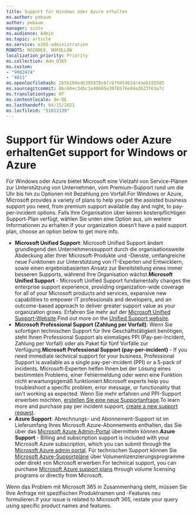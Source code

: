 ```yaml
---
title: Support für Windows oder Azure erhalten
ms.author: pebaum
author: pebaum
manager: scotv
ms.audience: Admin
ms.topic: article
ms.service: o365-administration
ROBOTS: NOINDEX, NOFOLLOW
localization_priority: Priority
ms.collection: Adm_O365
ms.custom:
- "9002474"
- "4811"
ms.openlocfilehash: 2b5b1b6ed6395878c6fcb79454624c4aeb185585
ms.sourcegitcommit: 8bc60ec34bc1e40685e3976576e04a2623f63a7c
ms.translationtype: HT
ms.contentlocale: de-DE
ms.lasthandoff: 04/15/2021
ms.locfileid: "51812139"
---
```

# <a name="get-support-for-windows-or-azure"></a><span data-ttu-id="64fb0-102">Support für Windows oder Azure erhalten</span><span class="sxs-lookup"><span data-stu-id="64fb0-102">Get support for Windows or Azure</span></span>

<span data-ttu-id="64fb0-103">Für Windows oder Azure bietet Microsoft eine Vielzahl von Service-Plänen zur Unterstützung von Unternehmen, vom Premium-Support rund um die Uhr bis hin zu Optionen mit Bezahlung pro Vorfall.</span><span class="sxs-lookup"><span data-stu-id="64fb0-103">For Windows or Azure, Microsoft provides a variety of plans to help you get the assisted business support you need, from premium support available day and night, to pay-per-incident options.</span></span> <span data-ttu-id="64fb0-104">Falls Ihre Organisation über keinen kostenpflichtigen Support-Plan verfügt, wählen Sie unten eine Option aus, um weitere Informationen zu erhalten.</span><span class="sxs-lookup"><span data-stu-id="64fb0-104">If your organization doesn’t have a paid support plan, choose an option below to get more info.</span></span>

- <span data-ttu-id="64fb0-105">**Microsoft Unified Support**: Microsoft Unified Support ändert grundlegend den Unternehmenssupport durch die organisationsweite Abdeckung aller Ihrer Microsoft-Produkte und -Dienste, umfangreiche neue Funktionen zur Unterstützung von IT-Experten und Entwicklern, sowie einen ergebnisbasierten Ansatz zur Bereitstellung eines immer besseren Supports, während Ihre Organisation wächst.</span><span class="sxs-lookup"><span data-stu-id="64fb0-105">**Microsoft Unified Support** - Microsoft Unified Support fundamentally changes the enterprise support experience, providing organization-wide coverage for all of your Microsoft products and services, expansive new capabilities to empower IT professionals and developers, and an outcome-based approach to deliver greater support value as your organization grows.</span></span> <span data-ttu-id="64fb0-106">Erfahren Sie mehr auf der [Microsoft Unified Support-Website](https://aka.ms/unified-support).</span><span class="sxs-lookup"><span data-stu-id="64fb0-106">Find out more on the [Unified Support website](https://aka.ms/unified-support).</span></span>
- <span data-ttu-id="64fb0-107">**Microsoft Professional Support (Zahlung per Vorfall)**: Wenn Sie sofortigen technischen Support für Ihre Geschäftstätigkeit benötigen, steht Ihnen Professional Support als einmaliges PPI (Pay-per-Incident, Zahlung per Vorfall) oder als Paket für fünf Vorfälle zur Verfügung.</span><span class="sxs-lookup"><span data-stu-id="64fb0-107">**Microsoft Professional Support (pay-per-incident)** - If you need immediate technical support for your business, Professional Support is available as a single pay-per-incident (PPI) or a 5-pack of incidents.</span></span> <span data-ttu-id="64fb0-108">Microsoft-Experten helfen Ihnen bei der Lösung eines bestimmten Problems, einer Fehlermeldung oder wenn eine Funktion nicht erwartungsgemäß funktioniert.</span><span class="sxs-lookup"><span data-stu-id="64fb0-108">Microsoft experts help you troubleshoot a specific problem, error message, or functionality that isn't working as expected.</span></span> <span data-ttu-id="64fb0-109">Wenn Sie mehr erfahren und PPI-Support erwerben möchten, [erstellen Sie eine neue Supportanfrage](https://support.microsoft.com/supportforbusiness/productselection).</span><span class="sxs-lookup"><span data-stu-id="64fb0-109">To learn more and purchase pay per incident support, [create a new support request](https://support.microsoft.com/supportforbusiness/productselection).</span></span>
- <span data-ttu-id="64fb0-110">**Azure Support**: Abrechnungs- und Abonnement-Support ist im Lieferumfang Ihres Microsoft Azure-Abonnements enthalten, das Sie über das [Microsoft Azure Admin-Portal](https://portal.azure.com/) übermitteln können.</span><span class="sxs-lookup"><span data-stu-id="64fb0-110">**Azure Support** - Billing and subscription support is included with your Microsoft Azure subscription, which you can submit through the [Microsoft Azure admin portal](https://portal.azure.com/).</span></span> <span data-ttu-id="64fb0-111">Für technischen Support können Sie [Microsoft Azure-Supportpläne](https://azure.microsoft.com/support/plans/) über Volumenlizenzierungsprogramme oder direkt von Microsoft erwerben.</span><span class="sxs-lookup"><span data-stu-id="64fb0-111">For technical support, you can purchase [Microsoft Azure support plans](https://azure.microsoft.com/support/plans/) through volume licensing programs or directly from Microsoft.</span></span>

<span data-ttu-id="64fb0-112">Wenn das Problem mit Microsoft 365 in Zusammenhang steht, müssen Sie Ihre Anfrage mit spezifischen Produktnamen und -Features neu formulieren.</span><span class="sxs-lookup"><span data-stu-id="64fb0-112">If your issue is related to Microsoft 365, restate your query using specific product names and features.</span></span>
